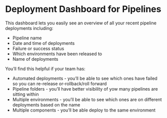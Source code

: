 # Deployment Dashboard for Pipelines

This dashboard lets you easily see an overview of all your recent pipeline deployments including:

* Pipeline name
* Date and time of deployments
* Failure or success status
* Which environments have been released to
* Name of deployments

You’ll find this helpful if your team has:

* Automated deployments - you’ll be able to see which ones have failed so you can re-release or-rollback/roll forward
* Pipeline folders - you’ll have better visibility of yow many pipelines are sitting within
* Multiple environments - you’ll be able to see which ones are on different deployments based on the name
* Multiple components - you’ll be able deploy to the same environment
